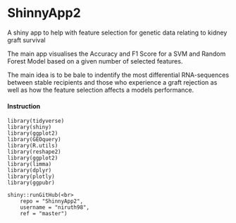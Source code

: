 # ShinnyApp2
A shiny app to help with feature selection for genetic data relating to kidney graft survival

The main app visualises the Accuracy and F1 Score for a SVM and Random Forest Model based on a given number of selected features.

The main idea is to be bale to indentify the most differential RNA-sequences between stable recipients and those who experience a graft
rejection as well as how the feature selection affects a models performance.


#### Instruction
```
library(tidyverse)
library(shiny)
library(ggplot2)
library(GEOquery)
library(R.utils)
library(reshape2)
library(ggplot2)
library(limma)
library(dplyr)
library(plotly)
library(ggpubr)

shiny::runGitHub(<br>
    repo = "ShinnyApp2",
    username = "niruth98", 
    ref = "master")
```

